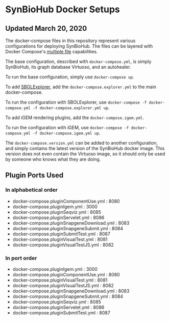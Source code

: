 # SynBioHub Docker Setups
## Updated March 20, 2020

The docker-compose files in this repository represent various configurations for deploying SynBioHub.
The files can be layered with Docker Compose's [multiple file](https://docs.docker.com/compose/reference/overview/#specifying-multiple-compose-file) capabilities. 

The base configuration, described with `docker-compose.yml`, is simply SynBioHub, its graph database Virtuoso, and an autohealer.

To run the base configuration, simply use `docker-compose up`.

To add [SBOLExplorer](https://github.com/michael13162/SBOLExplorer), add the `docker-compose.explorer.yml` to the main docker-compose.

To run the configuration with SBOLExplorer, use `docker-compose -f docker-compose.yml -f docker-compose.explorer.yml up`.

To add iGEM rendering plugins, add the `docker-compose.igem.yml`.

To run the configuration with iGEM, use `docker-compose -f docker-compose.yml -f docker-compose.igem.yml up`.

The `docker-compose.version.yml` can be added to another configuration, and simply contains the latest version of the SynBioHub docker image. 
This version does not even contain the Virtuoso image, so it should only be used by someone who knows what they are doing. 

## Plugin Ports Used
### In alphabetical order
 - docker-compose.pluginComponentUse.yml : 8080
 - docker-compose.pluginIgem.yml : 3000
 - docker-compose.pluginSeqviz.yml : 8085
 - docker-compose.pluginServelet.yml : 8086
 - docker-compose.pluginSnapgeneDownload.yml : 8083
 - docker-compose.pluginSnapgeneSubmit.yml : 8084
 - docker-compose.pluginSubmitTest.yml : 8087
 - docker-compose.pluginVisualTest.yml : 8081
 - docker-compose.pluginVisualTestJS.yml : 8082
 ### In port order
 - docker-compose.pluginIgem.yml : 3000
 - docker-compose.pluginComponentUse.yml : 8080
 - docker-compose.pluginVisualTest.yml : 8081
 - docker-compose.pluginVisualTestJS.yml : 8082
 - docker-compose.pluginSnapgeneDownload.yml : 8083
 - docker-compose.pluginSnapgeneSubmit.yml : 8084
 - docker-compose.pluginSeqviz.yml : 8085
 - docker-compose.pluginServelet.yml : 8086
 - docker-compose.pluginSubmitTest.yml : 8087
